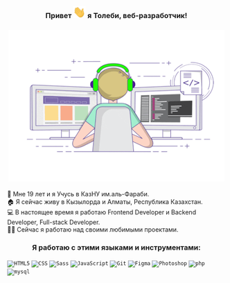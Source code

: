 <h3 align="center" style> Привет <img src="https://github.com/tolebijaksybai/tolebijaksybai/blob/master/Hi.gif" width="29px">  я Толеби, веб-разработчик!
</h3>

<h3 align="center">
    <img src="https://github.com/tolebijaksybai/tolebijaksybai/blob/master/Frontend.gif" alt="Coder GIF" width="500" height="350">
</h3>

🏢 Мне 19 лет и я Учусь в КазНУ им.аль-Фараби.<br/>
🏠 Я сейчас живу в Кызылорда и Алматы, Республика Казахстан.<br/>
‍💻 В настоящее время я работаю Frontend Developer и Backend Developer, Full-stack Developer.<br/>
👨‍💻‍ Сейчас я работаю над своими любимыми проектами.<br/>

<h3 align="center">Я работаю с этими языками и инструментами:</h3>

<code><img alt="HTML5" width="50px" src="https://image.flaticon.com/icons/svg/226/226269.svg" /></code>
<code><img alt="CSS" width="50px" src="https://image.flaticon.com/icons/svg/732/732190.svg" /></code>
<code><img alt="Sass" width="50px" src="https://cdn.worldvectorlogo.com/logos/sass-1.svg" /></code>
<code><img alt="JavaScript" width="50px" src="https://cdn.worldvectorlogo.com/logos/javascript.svg" /></code>
<code><img alt="Git" width="50px" src="https://cdn.worldvectorlogo.com/logos/git-icon.svg" /></code>
<code><img alt="Figma" width="50px" height="40px" src="https://cdn.worldvectorlogo.com/logos/figma-1.svg" /></code>
<code><img alt="Photoshop" width="50px" src="https://cdn.worldvectorlogo.com/logos/photoshop-cc.svg" /></code>
<code><img alt="php" width="54px" src="https://img.icons8.com/ios-filled/50/000000/php.png"/></code>
<code><img alt="mysql" width="50px" src="https://img.icons8.com/ios-filled/50/000000/mysql-logo.png"/></code>
